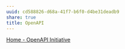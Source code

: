 ```yaml
---
uuid: cd588826-d68a-41f7-b6f0-d4be31deadb9
share: true
title: OpenAPI
---
```

[Home - OpenAPI Initiative](https://www.openapis.org/)